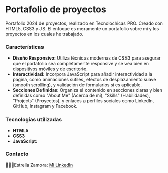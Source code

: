 # Portafolio de proyectos
Portafolio 2024 de proyectos, realizado en Tecnolochicas PRO. Creado con HTML5, CSS3 y JS. El enfoque es meramente un portafolio sobre mi y los proyectos en los cuales he trabajado.

### Características
+ **Diseño Responsivo:** Utiliza técnicas modernas de CSS3 para asegurar que el portafolio sea completamente responsive y se vea bien en dispositivos móviles y de escritorio.
+ **Interactividad:** Incorpora JavaScript para añadir interactividad a la página, como animaciones sutiles, efectos de desplazamiento suave (smooth scrolling), y validación de formularios si es aplicable.
+ **Secciones Definidas:** Organiza el contenido en secciones claras y bien definidas como "About Me" (Acerca de mí), "Skills" (Habilidades), "Projects" (Proyectos), y enlaces a perfiles sociales como LinkedIn, GitHub, Instagram y Facebook.


### Tecnologías utilizadas
+ **HTML5**
+ **CSS3**
+ **JavaScript:**


### Contacto
👩‍🔬🧫Estrella Zamora: [Mi LinkedIn](www.linkedin.com/in/estrella-zamora-beza)

